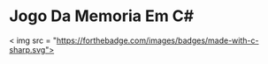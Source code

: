 # Jogo Da Memoria Em C#



< img src = "https://forthebadge.com/images/badges/made-with-c-sharp.svg">
